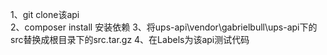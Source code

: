 1、git clone该api <br>
2、composer install 安装依赖
3、将ups-api\vendor\gabrielbull\ups-api下的src替换成根目录下的src.tar.gz
4、在Labels为该api测试代码
